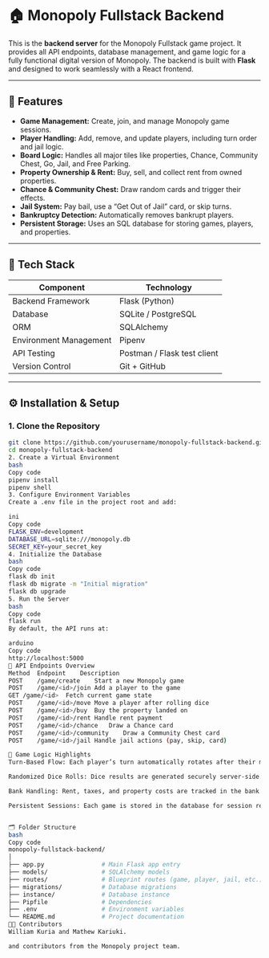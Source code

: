 # 🏠 Monopoly Fullstack Backend

This is the **backend server** for the Monopoly Fullstack game project. It provides all API endpoints, database management, and game logic for a fully functional digital version of Monopoly. The backend is built with **Flask** and designed to work seamlessly with a React frontend.

---

## 🚀 Features

- **Game Management:** Create, join, and manage Monopoly game sessions.  
- **Player Handling:** Add, remove, and update players, including turn order and jail logic.  
- **Board Logic:** Handles all major tiles like properties, Chance, Community Chest, Go, Jail, and Free Parking.  
- **Property Ownership & Rent:** Buy, sell, and collect rent from owned properties.  
- **Chance & Community Chest:** Draw random cards and trigger their effects.  
- **Jail System:** Pay bail, use a “Get Out of Jail” card, or skip turns.  
- **Bankruptcy Detection:** Automatically removes bankrupt players.  
- **Persistent Storage:** Uses an SQL database for storing games, players, and properties.  

---

## 🧩 Tech Stack

| Component | Technology |
|------------|-------------|
| Backend Framework | Flask (Python) |
| Database | SQLite / PostgreSQL |
| ORM | SQLAlchemy |
| Environment Management | Pipenv |
| API Testing | Postman / Flask test client |
| Version Control | Git + GitHub |

---

## ⚙️ Installation & Setup

### 1. Clone the Repository
```bash
git clone https://github.com/yourusername/monopoly-fullstack-backend.git
cd monopoly-fullstack-backend
2. Create a Virtual Environment
bash
Copy code
pipenv install
pipenv shell
3. Configure Environment Variables
Create a .env file in the project root and add:

ini
Copy code
FLASK_ENV=development
DATABASE_URL=sqlite:///monopoly.db
SECRET_KEY=your_secret_key
4. Initialize the Database
bash
Copy code
flask db init
flask db migrate -m "Initial migration"
flask db upgrade
5. Run the Server
bash
Copy code
flask run
By default, the API runs at:

arduino
Copy code
http://localhost:5000
📡 API Endpoints Overview
Method	Endpoint	Description
POST	/game/create	Start a new Monopoly game
POST	/game/<id>/join	Add a player to the game
GET	/game/<id>	Fetch current game state
POST	/game/<id>/move	Move a player after rolling dice
POST	/game/<id>/buy	Buy the property landed on
POST	/game/<id>/rent	Handle rent payment
POST	/game/<id>/chance	Draw a Chance card
POST	/game/<id>/community	Draw a Community Chest card
POST	/game/<id>/jail	Handle jail actions (pay, skip, card)

🧠 Game Logic Highlights
Turn-Based Flow: Each player’s turn automatically rotates after their move.

Randomized Dice Rolls: Dice results are generated securely server-side.

Bank Handling: Rent, taxes, and property costs are tracked in the bank’s balance.

Persistent Sessions: Each game is stored in the database for session recovery.


🗂 Folder Structure
bash
Copy code
monopoly-fullstack-backend/
│
├── app.py                # Main Flask app entry
├── models/               # SQLAlchemy models
├── routes/               # Blueprint routes (game, player, jail, etc.)
├── migrations/           # Database migrations
├── instance/             # Database instance
├── Pipfile               # Dependencies
├── .env                  # Environment variables
└── README.md             # Project documentation
🧑‍💻 Contributors
William Kuria and Mathew Kariuki.

and contributors from the Monopoly project team.

